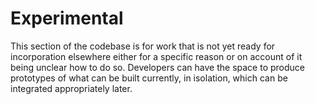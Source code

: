 
# Experimental

This section of the codebase is for work that is not yet ready for incorporation elsewhere either for a specific reason or on account of it being unclear how to do so. Developers can have the space to produce prototypes of what can be built currently, in isolation, which can be integrated appropriately later.
